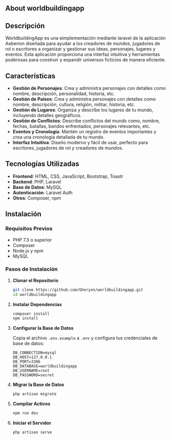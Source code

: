 ## About worldbuildingapp

## Descripción

WorldbuildingApp es una eimplementación mediante laravel de la aplicación Aeberion diseñada para ayudar a los creadores de mundos, jugadores de rol o escritores a organizar y gestionar sus ideas, personajes, lugares y eventos. Esta aplicación proporciona una interfaz intuitiva y herramientas poderosas para construir y expandir universos ficticios de manera eficiente.

## Características

- **Gestión de Personajes**: Crea y administra personajes con detalles como nombre, descripción, personalidad, historia, etc.
- **Gestión de Países**: Crea y administra personajes con detalles como nombre, descripción, cultura, religión, militar, historia, etc.
- **Gestión de Lugares**: Organiza y describe los lugares de tu mundo, incluyendo detalles geográficos.
- **Gestión de Conflictos**: Describe conflictos del mundo como, nombre, fechas, batallas, bandos enfrentados, personajes relevantes, etc.
- **Eventos y Cronología**: Mantén un registro de eventos importantes y crea una cronología detallada de tu mundo.
- **Interfaz Intuitiva**: Diseño moderno y fácil de usar, perfecto para escritores, jugadores de rol y creadores de mundos.

## Tecnologías Utilizadas

- **Frontend**: HTML, CSS, JavaScript, Bootstrap, Toastr
- **Backend**: PHP, Laravel
- **Base de Datos**: MySQL
- **Autenticación**: Laravel Auth
- **Otros**: Composer, npm

## Instalación

### Requisitos Previos

- PHP 7.3 o superior
- Composer
- Node.js y npm
- MySQL

### Pasos de Instalación

1. **Clonar el Repositorio**

    ```bash
    git clone https://github.com/Gheryon/worldbuildingapp.git
    cd worldbuildingapp
    ```

2. **Instalar Dependencias**

    ```bash
    composer install
    npm install
    ```

3. **Configurar la Base de Datos**

    Copia el archivo `.env.example` a `.env` y configura tus credenciales de base de datos:

    ```env
    DB_CONNECTION=mysql
    DB_HOST=127.0.0.1
    DB_PORT=3306
    DB_DATABASE=worldbuildingapp
    DB_USERNAME=root
    DB_PASSWORD=secret
    ```

4. **Migrar la Base de Datos**

    ```bash
    php artisan migrate
    ```

5. **Compilar Activos**

    ```bash
    npm run dev
    ```

6. **Iniciar el Servidor**

    ```bash
    php artisan serve